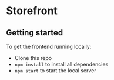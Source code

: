 # Storefront

## Getting started

To get the frontend running locally:

- Clone this repo
- `npm install` to install all dependencies
- `npm start` to start the local server

